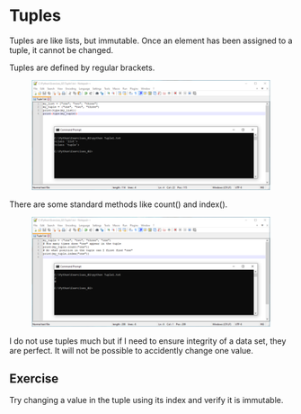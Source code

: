 # Tuples

Tuples are like lists, but immutable. Once an element has been assigned to a tuple, it cannot be changed.&#x20;

Tuples are defined by regular brackets.

<figure><img src="../.gitbook/assets/image (6).png" alt=""><figcaption></figcaption></figure>

There are some standard methods like count() and index().

<figure><img src="../.gitbook/assets/image (7).png" alt=""><figcaption></figcaption></figure>

I do not use tuples much but if I need to ensure integrity of a data set, they are perfect. It will not be possible to accidently change one value.&#x20;

## Exercise&#x20;

Try changing a value in the tuple using its index and verify it is immutable.
